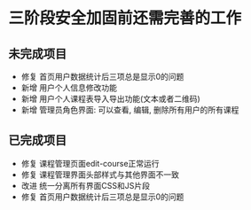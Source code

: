 # 三阶段安全加固前还需完善的工作

## 未完成项目

- 修复 首页用户数据统计后三项总是显示0的问题
- 新增 用户个人信息修改功能
- 新增 用户个人课程表导入导出功能(文本或者二维码)
- 新增 管理员角色界面: 可以查看, 编辑, 删除所有用户的所有课程

## 已完成项目

- 修复 课程管理页面edit-course正常运行
- 修复 课程管理界面头部样式与其他界面不一致
- 改进 统一分离所有界面CSS和JS片段
- 修复 首页用户数据统计后三项总是显示0的问题